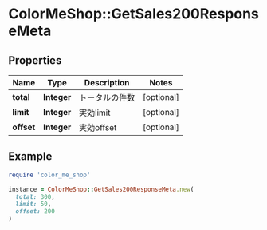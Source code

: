 # ColorMeShop::GetSales200ResponseMeta

## Properties

| Name | Type | Description | Notes |
| ---- | ---- | ----------- | ----- |
| **total** | **Integer** | トータルの件数 | [optional] |
| **limit** | **Integer** | 実効limit | [optional] |
| **offset** | **Integer** | 実効offset | [optional] |

## Example

```ruby
require 'color_me_shop'

instance = ColorMeShop::GetSales200ResponseMeta.new(
  total: 300,
  limit: 50,
  offset: 200
)
```


